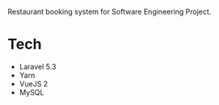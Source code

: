 Restaurant booking system for Software Engineering Project.

# Tech
- Laravel 5.3
- Yarn
- VueJS 2
- MySQL

